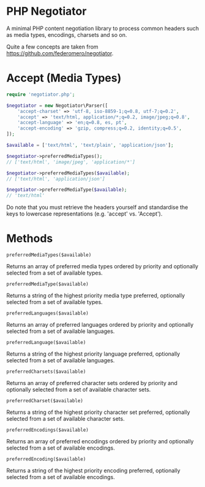 PHP Negotiator
==============

A minimal PHP content negotiation library to process common headers such as media types, encodings, charsets and so on.

Quite a few concepts are taken from https://github.com/federomero/negotiator.

Accept (Media Types)
==============

```php
require 'negotiator.php';

$negotiator = new Negotiator\Parser([
	'accept-charset' => 'utf-8, iso-8859-1;q=0.8, utf-7;q=0.2',
	'accept' => 'text/html, application/*;q=0.2, image/jpeg;q=0.8',
	'accept-language' => 'en;q=0.8, es, pt',
	'accept-encoding' => 'gzip, compress;q=0.2, identity;q=0.5',
]);

$available = ['text/html', 'text/plain', 'application/json'];

$negotiator->preferredMediaTypes();
// ['text/html', 'image/jpeg', 'application/*']

$negotiator->preferredMediaTypes($available);
// ['text/html', 'application/json']

$negotiator->preferredMediaType($available);
// 'text/html'

```

Do note that you must retrieve the headers yourself and standardise the keys to lowercase representations (e.g. 'accept' vs. 'Accept').

Methods
==============

`preferredMediaTypes($available)`

Returns an array of preferred media types ordered by priority and optionally selected from a set of available types.

`preferredMediaType($available)`

Returns a string of the highest priority media type preferred, optionally selected from a set of available types.

`preferredLanguages($available)`

Returns an array of preferred languages ordered by priority and optionally selected from a set of available languages.

`preferredLanguage($available)`

Returns a string of the highest priority language preferred, optionally selected from a set of available languages.

`preferredCharsets($available)`

Returns an array of preferred character sets ordered by priority and optionally selected from a set of available character sets.

`preferredCharset($available)`

Returns a string of the highest priority character set preferred, optionally selected from a set of available character sets.

`preferredEncodings($available)`

Returns an array of preferred encodings ordered by priority and optionally selected from a set of available encodings.

`preferredEncoding($available)`

Returns a string of the highest priority encoding preferred, optionally selected from a set of available encodings.
